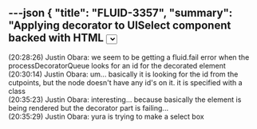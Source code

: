---json
{
  "title": "FLUID-3357",
  "summary": "Applying decorator to UISelect component backed with HTML <select> fails",
  "tags": "FLUID",
  "project": {
    "key": "FLUID",
    "title": "Fluid Infusion"
  },
  "type": "Bug",
  "priority": "Major",
  "status": "Closed",
  "resolution": "Cannot Reproduce",
  "assignee": "y z",
  "reporter": "Antranig Basman",
  "date": "2009-11-04T13:07:14.000-0500",
  "updated": "2014-03-03T14:21:02.988-0500",
  "versions": [
    "1.1.2",
    "1.2",
    "1.3"
  ],
  "fixVersions": [],
  "components": [
    "Renderer"
  ],
  "environment": null,
  "issueLinks": [],
  "attachments": [],
  "comments": [
    {
      "id": "21705",
      "author": "Antranig Basman",
      "date": "2009-11-04T21:13:28.000-0500",
      "body": "Have committed a test case for this, but cannot make it fail. Can you investigate and compare with your code?\n"
    },
    {
      "id": "21706",
      "author": "Colin Clark",
      "date": "2010-03-30T19:14:04.000-0400",
      "body": "Yura, can you verify whether this bug is real, or should we just close the issue?\n"
    },
    {
      "id": "21707",
      "author": "Antranig Basman",
      "date": "2011-01-17T13:00:42.766-0500",
      "body": "I don't think this is a real bug, since it has not been mentioned in a while - there are test cases to verify the described functionality\n"
    }
  ]
}
---
(20:28:26) Justin Obara: we seem to be getting a fluid.fail error when the processDecoratorQueue looks for an id for the decorated element\
(20:30:14) Justin Obara: um... basically it is looking for the id from the cutpoints, but the node doesn't have any id's on it. it is specified with a class\
(20:35:23) Justin Obara: interesting... because basically the element is being rendered but the decorator part is failing... \
(20:35:29) Justin Obara: yura is trying to make a select box

        